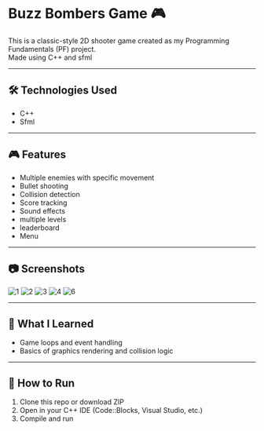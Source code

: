 # Buzz Bombers Game 🎮

This is a classic-style 2D shooter game created as my Programming Fundamentals (PF) project.  
Made using C++ and sfml

---

## 🛠️ Technologies Used
- C++
- Sfml
  
---

## 🎮 Features
- Multiple enemies with specific movement
- Bullet shooting
- Collision detection
- Score tracking
- Sound effects
- multiple levels
- leaderboard
- Menu


---

## 📷 Screenshots
![1](https://github.com/user-attachments/assets/b0d8aaa5-35ba-43bc-ab14-827d0abc6034)
![2](https://github.com/user-attachments/assets/45e31284-d455-49e7-b761-cd729238798a)
![3](https://github.com/user-attachments/assets/7216fb17-be22-41a6-8b11-22262ebcb2c8)
![4](https://github.com/user-attachments/assets/9e21f2cf-36a4-4ff7-97fc-9944aaf80302)
![6](https://github.com/user-attachments/assets/d14819f5-e0e2-4ec4-b1ea-0d01be3635ce)

---

## 🧠 What I Learned
- Game loops and event handling
- Basics of graphics rendering and collision logic
---

## 📂 How to Run
1. Clone this repo or download ZIP
2. Open in your C++ IDE (Code::Blocks, Visual Studio, etc.)
3. Compile and run

